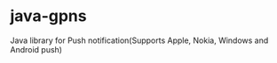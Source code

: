 java-gpns
=========

Java library for Push notification(Supports Apple, Nokia, Windows and Android push)